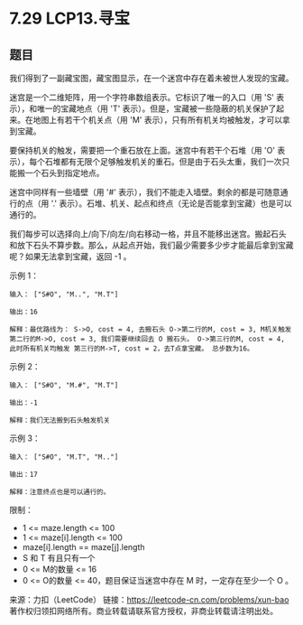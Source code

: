 # 7.29 LCP13.寻宝

## 题目
我们得到了一副藏宝图，藏宝图显示，在一个迷宫中存在着未被世人发现的宝藏。

迷宫是一个二维矩阵，用一个字符串数组表示。它标识了唯一的入口（用 'S' 表示），和唯一的宝藏地点（用 'T' 表示）。但是，宝藏被一些隐蔽的机关保护了起来。在地图上有若干个机关点（用 'M' 表示），只有所有机关均被触发，才可以拿到宝藏。

要保持机关的触发，需要把一个重石放在上面。迷宫中有若干个石堆（用 'O' 表示），每个石堆都有无限个足够触发机关的重石。但是由于石头太重，我们一次只能搬一个石头到指定地点。

迷宫中同样有一些墙壁（用 '#' 表示），我们不能走入墙壁。剩余的都是可随意通行的点（用 '.' 表示）。石堆、机关、起点和终点（无论是否能拿到宝藏）也是可以通行的。

我们每步可以选择向上/向下/向左/向右移动一格，并且不能移出迷宫。搬起石头和放下石头不算步数。那么，从起点开始，我们最少需要多少步才能最后拿到宝藏呢？如果无法拿到宝藏，返回 -1 。

示例 1：
```
输入： ["S#O", "M..", "M.T"]

输出：16

解释：最优路线为： S->O, cost = 4, 去搬石头 O->第二行的M, cost = 3, M机关触发 第二行的M->O, cost = 3, 我们需要继续回去 O 搬石头。 O->第三行的M, cost = 4, 此时所有机关均触发 第三行的M->T, cost = 2，去T点拿宝藏。 总步数为16。 
```
示例 2：
```
输入： ["S#O", "M.#", "M.T"]

输出：-1

解释：我们无法搬到石头触发机关
```
示例 3：
```
输入： ["S#O", "M.T", "M.."]

输出：17

解释：注意终点也是可以通行的。
```
限制：
- 1 <= maze.length <= 100
- 1 <= maze[i].length <= 100
- maze[i].length == maze[j].length
- S 和 T 有且只有一个
- 0 <= M的数量 <= 16
- 0 <= O的数量 <= 40，题目保证当迷宫中存在 M 时，一定存在至少一个 O 。

来源：力扣（LeetCode）
链接：https://leetcode-cn.com/problems/xun-bao
著作权归领扣网络所有。商业转载请联系官方授权，非商业转载请注明出处。

